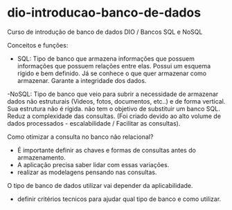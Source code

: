 # dio-introducao-banco-de-dados
Curso de introdução de banco de dados DIO / Bancos SQL e NoSQL

Conceitos e funções:

- SQL: Tipo de banco que armazena informações que possuem informações que possuem relações entre elas.
Possui um esquema rígido e bem definido. Já se conhece o que quer armazenar como armazenar.
Garante a integridade dos dados.

-NoSQL: Tipo de banco que veio para subrir a necessidade de armazenar dados não estruturais (Videos, fotos, documentos, etc..)
e de forma vertical. Sua estrutura não é rígida. não tem o objetivo de substituir um banco SQL. 
Reduz a complexidade das consultas. (Foi criado devido ao alto volume de dados processados - escalabilidade / Facilitar as consultas).

Como otimizar a consulta no banco não relacional?
- É importante definir as chaves e formas de consultas antes do armazenamento.
- A aplicação precisa saber lidar com essas variações.
- realizar as modelagens pensando nas consultas.

O tipo de banco de dados utilizar vai depender da aplicabilidade.
- definir critérios tecnicos para ajudar qual tipo de banco e como utilizar.



